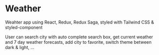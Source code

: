 # Weather

Weahter app using React, Redux, Redux Saga, styled with Tailwind CSS & styled-component

User can search city with auto complete search box, get current weather and 7 day weather forecasts, add city to favorite, switch theme between dark & light, ...
